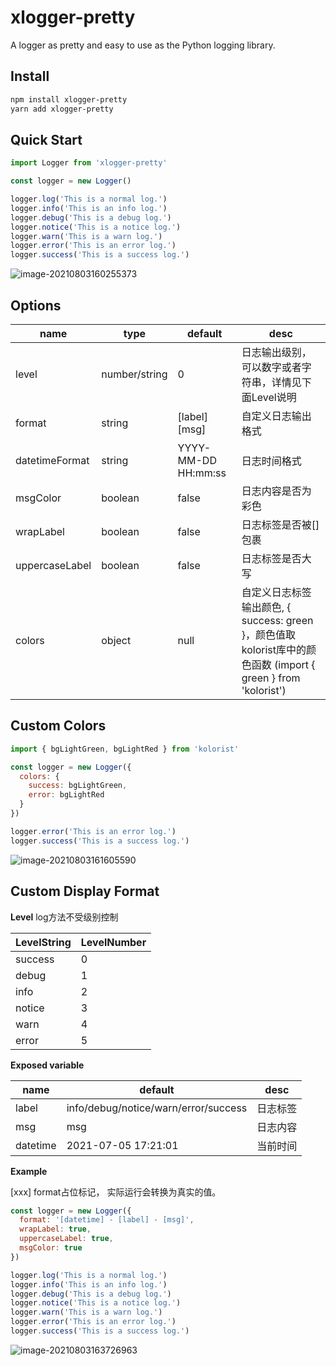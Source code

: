 # xlogger-pretty

A logger as pretty and easy to use as the Python logging library.



## Install

```bash
npm install xlogger-pretty
yarn add xlogger-pretty
```



## Quick Start

```js
import Logger from 'xlogger-pretty'

const logger = new Logger()

logger.log('This is a normal log.')
logger.info('This is an info log.')
logger.debug('This is a debug log.')
logger.notice('This is a notice log.')
logger.warn('This is a warn log.')
logger.error('This is an error log.')
logger.success('This is a success log.')
```

![image-20210803160255373](https://tva1.sinaimg.cn/large/008i3skNly1gt3ntaxgg9j31bg0d0dh5.jpg)



## Options

| name           | type          | default             | desc                                                         |
| -------------- | ------------- | ------------------- | ------------------------------------------------------------ |
| level          | number/string | 0                   | 日志输出级别，可以数字或者字符串，详情见下面Level说明        |
| format         | string        | [label] [msg]       | 自定义日志输出格式                                           |
| datetimeFormat | string        | YYYY-MM-DD HH:mm:ss | 日志时间格式                                                 |
| msgColor       | boolean       | false               | 日志内容是否为彩色                                           |
| wrapLabel      | boolean       | false               | 日志标签是否被[]包裹                                         |
| uppercaseLabel | boolean       | false               | 日志标签是否大写                                             |
| colors         | object        | null                | 自定义日志标签输出颜色, { success: green }，颜色值取kolorist库中的颜色函数 (import { green } from 'kolorist') |



## Custom Colors

```js
import { bgLightGreen, bgLightRed } from 'kolorist'

const logger = new Logger({
  colors: {
    success: bgLightGreen,
    error: bgLightRed
  }
})

logger.error('This is an error log.')
logger.success('This is a success log.')
```

![image-20210803161605590](https://tva1.sinaimg.cn/large/008i3skNly1gt3o70ebydj315o046dg6.jpg)



## Custom Display Format

**Level**
log方法不受级别控制

| LevelString | LevelNumber |
| ----------- | ----------- |
| success     | 0           |
| debug       | 1           |
| info        | 2           |
| notice      | 3           |
| warn        | 4           |
| error       | 5           |



**Exposed variable**

| name     | default                              | desc     |
| -------- | ------------------------------------ | -------- |
| label    | info/debug/notice/warn/error/success | 日志标签 |
| msg      | msg                                  | 日志内容 |
| datetime | 2021-07-05 17:21:01                  | 当前时间 |



**Example**

[xxx] format占位标记， 实际运行会转换为真实的值。

```js
const logger = new Logger({
  format: '[datetime] - [label] - [msg]',
  wrapLabel: true,
  uppercaseLabel: true,
  msgColor: true
})

logger.log('This is a normal log.')
logger.info('This is an info log.')
logger.debug('This is a debug log.')
logger.notice('This is a notice log.')
logger.warn('This is a warn log.')
logger.error('This is an error log.')
logger.success('This is a success log.')
```

![image-20210803163726963](https://tva1.sinaimg.cn/large/008i3skNly1gt3ot87h9ij31hy0cgjuy.jpg)

